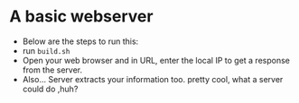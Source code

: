 # A basic webserver
- Below are the steps to run this:
- run ```build.sh```
- Open your web browser and in URL, enter the local IP to get a response from the server.
- Also... Server extracts your information too. pretty cool, what a server could do ,huh?
